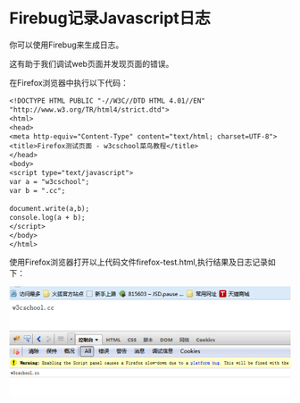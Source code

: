 
# Firebug记录Javascript日志

你可以使用Firebug来生成日志。

这有助于我们调试web页面并发现页面的错误。

在Firefox浏览器中执行以下代码：

```
<!DOCTYPE HTML PUBLIC "-//W3C//DTD HTML 4.01//EN" "http://www.w3.org/TR/html4/strict.dtd">
<html>
<head>
<meta http-equiv="Content-Type" content="text/html; charset=UTF-8">
<title>Firefox测试页面 - w3cschool菜鸟教程</title>
</head>
<body>
<script type="text/javascript">
var a = "w3cschool";
var b = ".cc";

document.write(a,b);
console.log(a + b);
</script>
</body>
</html>

```

使用Firefox浏览器打开以上代码文件firefox-test.html,执行结果及日志记录如下：

![firedug-console](img/firedug-console.jpg)
